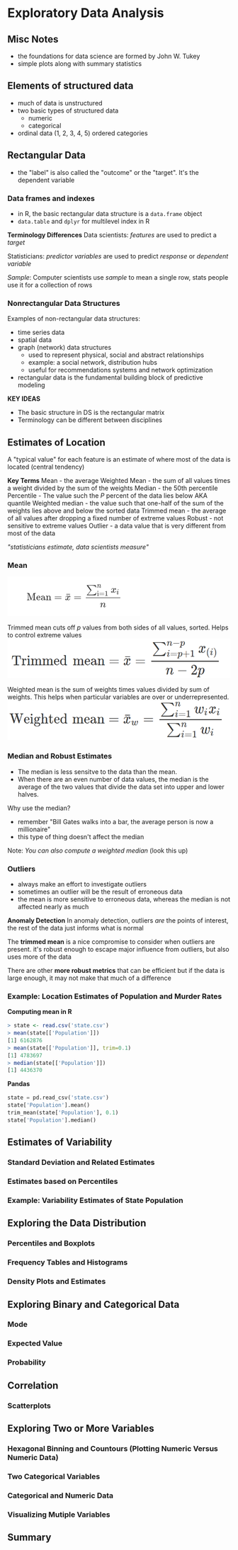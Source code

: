 # Exploratory Data Analysis

## Misc Notes

- the foundations for data science are formed by John W. Tukey
- simple plots along with summary statistics

## Elements of structured data

- much of data is unstructured
- two basic types of structured data
	- numeric
	- categorical
- ordinal data (1, 2, 3, 4, 5) ordered categories

## Rectangular Data

- the "label" is also called the "outcome" or the "target". It's the dependent variable

### Data frames and indexes
- in R, the basic rectangular data structure is a `data.frame` object
- `data.table` and `dplyr` for multilevel index in R

**Terminology Differences**
Data scientists: _features_ are used to predict a _target_

Statisticians: _predictor variables_ are used to predict _response_ or _dependent variable_

_Sample_: Computer scientists use _sample_ to mean a single row, stats people use it for a collection of rows

### Nonrectangular Data Structures
Examples of non-rectangular data structures:
- time series data
- spatial data
- graph (network) data structures
  - used to represent physical, social and abstract relationships
  - example: a social network, distribution hubs
  - useful for recommendations systems and network optimization
- rectangular data is the fundamental building block of predictive modeling

**KEY IDEAS**
- The basic structure in DS is the rectangular matrix
- Terminology can be different between disciplines

## Estimates of Location
A "typical value" for each feature is an estimate of where most of the data is located (central tendency)

**Key Terms**
Mean - the average
Weighted Mean - the sum of all values times a weight divided by the sum of the weights
Median - the 50th percentile
Percentile - The value such the _P_ percent of the data lies below AKA quantile
Weighted median - the value such that one-half of the sum of the weights lies above and below the sorted data
Trimmed mean - the average of all values after dropping a fixed number of extreme values
Robust - not sensitive to extreme values
Outlier - a data value that is very different from most of the data

_"statisticians estimate, data scientists measure"_

### Mean
![Mean](img/mean.png)

Trimmed mean cuts off _p_ values from both sides of all values, sorted. Helps to
control extreme values
![Trimmed Mean](img/trimmedMean.png)

Weighted mean is the sum of weights times values divided by sum of weights. This
helps when particular variables are over or underrepresented.
![Weighted Mean](img/weightedMean.png)

### Median and Robust Estimates
- The median is less sensitve to the data than the mean.
- When there are an even number of data values, the median is the average of
  the two values that divide the data set into upper and lower halves.

Why use the median?
- remember "Bill Gates walks into a bar, the average person is now a millionaire"
- this type of thing doesn't affect the median

Note: _You can also compute a weighted median_ (look this up)
### Outliers
- always make an effort to investigate outliers
- sometimes an outlier will be the result of erroneous data
- the mean is more sensitive to erroneous data, whereas the median is not
  affected nearly as much

**Anomaly Detection**
In anomaly detection, outliers _are_ the points of interest, the rest of the data
just informs what is normal

The **trimmed mean** is a nice compromise to consider when outliers are present.
it's robust enough to escape major influence from outliers, but also uses
more of the data

There are other **more robust metrics** that can be efficient but if the data
is large enough, it may not make that much of a difference

### Example: Location Estimates of Population and Murder Rates
**Computing mean in R**
```R
> state <- read.csv('state.csv')
> mean(state[['Population']])
[1] 6162876
> mean(state[['Population']], trim=0.1)
[1] 4783697
> median(state[['Population']])
[1] 4436370
```

**Pandas**
```python
state = pd.read_csv('state.csv')
state['Population'].mean()
trim_mean(state['Population'], 0.1)
state['Population'].median()
```

## Estimates of Variability

### Standard Deviation and Related Estimates
### Estimates based on Percentiles
### Example: Variability Estimates of State Population

## Exploring the Data Distribution

### Percentiles and Boxplots
### Frequency Tables and Histograms
### Density Plots and Estimates

## Exploring Binary and Categorical Data

### Mode
### Expected Value
### Probability

## Correlation

### Scatterplots

## Exploring Two or More Variables

### Hexagonal Binning and Countours (Plotting Numeric Versus Numeric Data)
### Two Categorical Variables
### Categorical and Numeric Data
### Visualizing Mutiple Variables

## Summary
